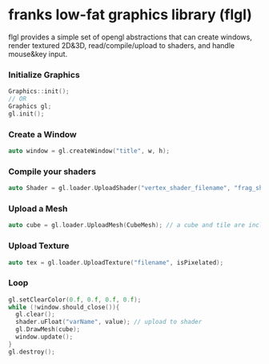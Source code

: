 # franks low-fat graphics library (flgl)
flgl provides a simple set of opengl abstractions that can create windows, render textured 2D&amp;3D, read/compile/upload to shaders, and handle mouse&amp;key input.

### Initialize Graphics
```c++
Graphics::init();
// OR
Graphics gl;
gl.init();
```
### Create a Window
```c++
auto window = gl.createWindow("title", w, h);
```
### Compile your shaders
```c++
auto Shader = gl.loader.UploadShader("vertex_shader_filename", "frag_shader_filename");
```
### Upload a Mesh
```c++
auto cube = gl.loader.UploadMesh(CubeMesh); // a cube and tile are included, define more
```
### Upload Texture
```c++
auto tex = gl.loader.UploadTexture("filename", isPixelated);
```
### Loop
```c++
gl.setClearColor(0.f, 0.f, 0.f, 0.f);
while (!window.should_close()){
  gl.clear();
  shader.uFloat("varName", value); // upload to shader
  gl.DrawMesh(cube);
  window.update();
}
gl.destroy();
```
